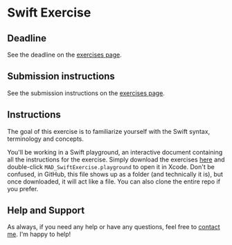 # Swift Exercise

## Deadline

See the deadline on the [exercises page](../#fixed-exercises).

## Submission instructions

See the submission instructions on the [exercises page](../#submission-instructions).

## Instructions

The goal of this exercise is to familiarize yourself with the Swift syntax, terminology and concepts.

You'll be working in a Swift playground, an interactive document containing all the instructions for the exercise. Simply download the exercises [here](https://github.com/avf/mobile-app-dev/tree/master/exercises) and double-click `MAD_SwiftExercise.playground` to open it in Xcode. Don't be confused, in GitHub, this file shows up as a folder (and technically it is), but once downloaded, it will act like a file. You can also clone the entire repo if you prefer.

## Help and Support

As always, if you need any help or have any questions, feel free to [contact me](../README.md/#support-or-contact). I'm happy to help!
